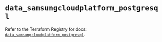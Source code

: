 # `data_samsungcloudplatform_postgresql`

Refer to the Terraform Registry for docs: [`data_samsungcloudplatform_postgresql`](https://registry.terraform.io/providers/samsungsdscloud/samsungcloudplatform/3.13.0/docs/data-sources/postgresql).
